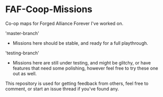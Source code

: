 # FAF-Coop-Missions
Co-op maps for Forged Alliance Forever I've worked on.

'master-branch'
* Missions here should be stable, and ready for a full playthrough.

'testing-branch'
* Missions here are still under testing, and might be glitchy, or have features that need some polishing, however feel free to try these one out as well.

This repository is used for getting feedback from others, feel free to comment, or start an issue thread if you've found any.
